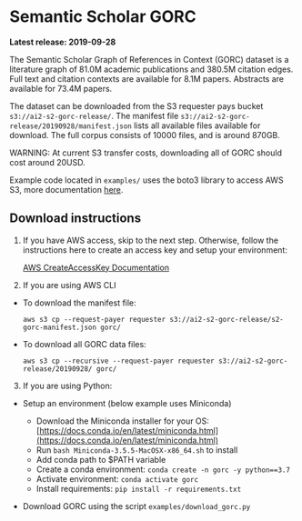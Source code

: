 # Semantic Scholar GORC

**Latest release: 2019-09-28**

The Semantic Scholar Graph of References in Context (GORC) dataset is a literature graph of 81.0M academic publications and 380.5M citation edges. 
Full text and citation contexts are available for 8.1M papers. Abstracts are available for 73.4M papers.

The dataset can be downloaded from the S3 requester pays bucket `s3://ai2-s2-gorc-release/`. 
The manifest file `s3://ai2-s2-gorc-release/20190928/manifest.json` lists all available files available for download.
The full corpus consists of 10000 files, and is around 870GB.

WARNING: At current S3 transfer costs, downloading all of GORC should cost around 20USD. 

Example code located in `examples/` uses the boto3 library to access AWS S3, more documentation [here](https://boto3.amazonaws.com/v1/documentation/api/latest/guide/s3-examples.html).

## Download instructions

1. If you have AWS access, skip to the next step. Otherwise, follow the instructions here to create an access key and setup your environment:

    [AWS CreateAccessKey Documentation](https://docs.aws.amazon.com/IAM/latest/UserGuide/id_credentials_access-keys.html#Using_CreateAccessKey)

2. If you are using AWS CLI

* To download the manifest file:

    `aws s3 cp --request-payer requester s3://ai2-s2-gorc-release/s2-gorc-manifest.json gorc/`

* To download all GORC data files:

    `aws s3 cp --recursive --request-payer requester s3://ai2-s2-gorc-release/20190928/ gorc/`

3. If you are using Python:

* Setup an environment (below example uses Miniconda)
    * Download the Miniconda installer for your OS: [https://docs.conda.io/en/latest/miniconda.html](https://docs.conda.io/en/latest/miniconda.html)
    * Run `bash Miniconda-3.5.5-MacOSX-x86_64.sh` to install
    * Add conda path to $PATH variable
    * Create a conda environment: `conda create -n gorc -y python==3.7`
    * Activate environment: `conda activate gorc`
    * Install requirements: `pip install -r requirements.txt`
    
* Download GORC using the script `examples/download_gorc.py`
